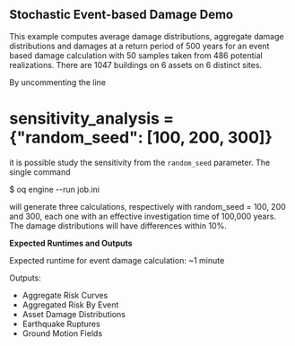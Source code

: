 Stochastic Event-based Damage Demo
----------------------------------

This example computes average damage distributions, aggregate damage
distributions and damages at a return period of 500 years for an event
based damage calculation with 50 samples taken from 486 potential
realizations. There are 1047 buildings on 6 assets on 6 distinct sites.

By uncommenting the line

# sensitivity_analysis = {"random_seed": [100, 200, 300]}

it is possible study the sensitivity from the `random_seed`
parameter. The single command

$ oq engine --run job.ini

will generate three calculations, respectively with random_seed = 100, 200
and 300, each one with an effective investigation time of 100,000 years.
The damage distributions will have differences within 10%.

**Expected Runtimes and Outputs**

Expected runtime for event damage calculation: ~1 minute

Outputs:

- Aggregate Risk Curves
- Aggregated Risk By Event
- Asset Damage Distributions
- Earthquake Ruptures
- Ground Motion Fields
